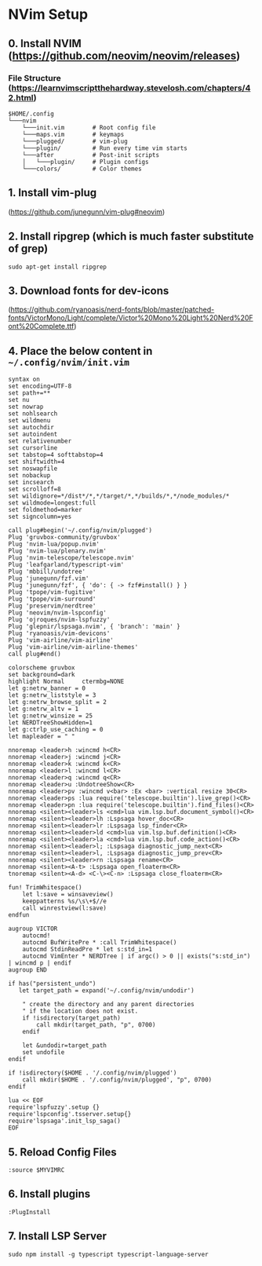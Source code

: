 # NVim Setup
## 0. Install NVIM (https://github.com/neovim/neovim/releases)
### File Structure (https://learnvimscriptthehardway.stevelosh.com/chapters/42.html)
```
$HOME/.config
└───nvim
    └───init.vim        # Root config file
    └───maps.vim        # keymaps
    └───plugged/        # vim-plug
    └───plugin/         # Run every time vim starts
    └───after           # Post-init scripts
    │   └───plugin/     # Plugin configs
    └───colors/         # Color themes
```
## 1. Install vim-plug
(https://github.com/junegunn/vim-plug#neovim)
## 2. Install ripgrep (which is much faster substitute of grep)
```
sudo apt-get install ripgrep
```
## 3. Download fonts for dev-icons
(https://github.com/ryanoasis/nerd-fonts/blob/master/patched-fonts/VictorMono/Light/complete/Victor%20Mono%20Light%20Nerd%20Font%20Complete.ttf)
## 4. Place the below content in ```~/.config/nvim/init.vim```
```
syntax on
set encoding=UTF-8
set path+=**
set nu
set nowrap
set nohlsearch
set wildmenu
set autochdir
set autoindent
set relativenumber
set cursorline
set tabstop=4 softtabstop=4
set shiftwidth=4
set noswapfile
set nobackup
set incsearch
set scrolloff=8
set wildignore=*/dist*/*,*/target/*,*/builds/*,*/node_modules/*
set wildmode=longest:full
set foldmethod=marker
set signcolumn=yes

call plug#begin('~/.config/nvim/plugged')
Plug 'gruvbox-community/gruvbox'
Plug 'nvim-lua/popup.nvim'
Plug 'nvim-lua/plenary.nvim'
Plug 'nvim-telescope/telescope.nvim'
Plug 'leafgarland/typescript-vim'
Plug 'mbbill/undotree'
Plug 'junegunn/fzf.vim'
Plug 'junegunn/fzf', { 'do': { -> fzf#install() } }
Plug 'tpope/vim-fugitive'
Plug 'tpope/vim-surround'
Plug 'preservim/nerdtree'
Plug 'neovim/nvim-lspconfig'
Plug 'ojroques/nvim-lspfuzzy'
Plug 'glepnir/lspsaga.nvim', { 'branch': 'main' }
Plug 'ryanoasis/vim-devicons'
Plug 'vim-airline/vim-airline'
Plug 'vim-airline/vim-airline-themes'
call plug#end()

colorscheme gruvbox
set background=dark
highlight Normal     ctermbg=NONE
let g:netrw_banner = 0
let g:netrw_liststyle = 3
let g:netrw_browse_split = 2
let g:netrw_altv = 1
let g:netrw_winsize = 25
let NERDTreeShowHidden=1
let g:ctrlp_use_caching = 0
let mapleader = " "

nnoremap <leader>h :wincmd h<CR>
nnoremap <leader>j :wincmd j<CR>
nnoremap <leader>k :wincmd k<CR>
nnoremap <leader>l :wincmd l<CR>
nnoremap <leader>q :wincmd q<CR>
nnoremap <leader>u :UndotreeShow<CR>
nnoremap <leader>pv :wincmd v<bar> :Ex <bar> :vertical resize 30<CR>
nnoremap <leader>ps :lua require('telescope.builtin').live_grep()<CR>
nnoremap <leader>pn :lua require('telescope.builtin').find_files()<CR>
nnoremap <silent><leader>ls <cmd>lua vim.lsp.buf.document_symbol()<CR>
nnoremap <silent><leader>lh :Lspsaga hover_doc<CR>
nnoremap <silent><leader>lr :Lspsaga lsp_finder<CR>
nnoremap <silent><leader>ld <cmd>lua vim.lsp.buf.definition()<CR>
nnoremap <silent><leader>la <cmd>lua vim.lsp.buf.code_action()<CR>
nnoremap <silent><leader>l; :Lspsaga diagnostic_jump_next<CR>
nnoremap <silent><leader>l, :Lspsaga diagnostic_jump_prev<CR>
nnoremap <silent><leader>rn :Lspsaga rename<CR>
nnoremap <silent><A-t> :Lspsaga open_floaterm<CR>
tnoremap <silent><A-d> <C-\><C-n> :Lspsaga close_floaterm<CR>

fun! TrimWhitespace()
    let l:save = winsaveview()
    keeppatterns %s/\s\+$//e
    call winrestview(l:save)
endfun

augroup VICTOR
    autocmd!
    autocmd BufWritePre * :call TrimWhitespace()
    autocmd StdinReadPre * let s:std_in=1
    autocmd VimEnter * NERDTree | if argc() > 0 || exists("s:std_in") | wincmd p | endif
augroup END

if has("persistent_undo")
   let target_path = expand('~/.config/nvim/undodir')

    " create the directory and any parent directories
    " if the location does not exist.
    if !isdirectory(target_path)
        call mkdir(target_path, "p", 0700)
    endif

    let &undodir=target_path
    set undofile
endif

if !isdirectory($HOME . '/.config/nvim/plugged')
	call mkdir($HOME . '/.config/nvim/plugged', "p", 0700)
endif

lua << EOF
require'lspfuzzy'.setup {}
require'lspconfig'.tsserver.setup{}
require'lspsaga'.init_lsp_saga()
EOF
```
## 5. Reload Config Files
```
:source $MYVIMRC
```
## 6. Install plugins
```
:PlugInstall
```
## 7. Install LSP Server
```
sudo npm install -g typescript typescript-language-server
```
